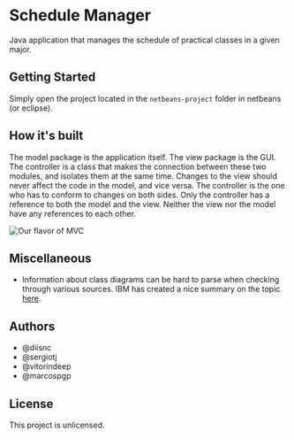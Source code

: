 # Schedule Manager

Java application that manages the schedule of practical classes in a given major.

## Getting Started

Simply open the project located in the `netbeans-project` folder in netbeans (or eclipse).

## How it's built

The model package is the application itself.
The view package is the GUI.
The controller is a class that makes the connection between these two modules, and isolates them at the same time.
Changes to the view should never affect the code in the model, and vice versa. The controller is the one who has to conform to changes on both sides.
Only the controller has a reference to both the model and the view. Neither the view nor the model have any references to each other.

![Our flavor of MVC](https://i.imgur.com/zDl3HeP.png)

## Miscellaneous

* Information about class diagrams can be hard to parse when checking through various sources. IBM has created a nice summary on the topic [here](https://www.ibm.com/developerworks/rational/library/content/RationalEdge/sep04/bell/index.html).

## Authors

* @diisnc
* @sergiotj
* @vitorindeep
* @marcospgp

## License

This project is unlicensed.
